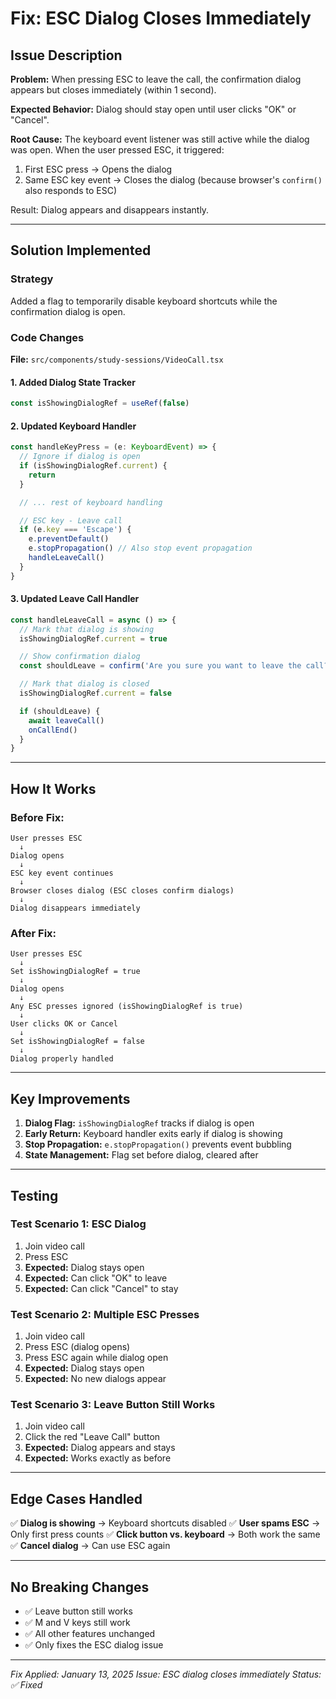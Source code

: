 # Fix: ESC Dialog Closes Immediately

## Issue Description

**Problem:** When pressing ESC to leave the call, the confirmation dialog appears but closes immediately (within 1 second).

**Expected Behavior:** Dialog should stay open until user clicks "OK" or "Cancel".

**Root Cause:** The keyboard event listener was still active while the dialog was open. When the user pressed ESC, it triggered:
1. First ESC press → Opens the dialog
2. Same ESC key event → Closes the dialog (because browser's `confirm()` also responds to ESC)

Result: Dialog appears and disappears instantly.

---

## Solution Implemented

### Strategy

Added a flag to temporarily disable keyboard shortcuts while the confirmation dialog is open.

### Code Changes

**File:** `src/components/study-sessions/VideoCall.tsx`

#### 1. Added Dialog State Tracker

```typescript
const isShowingDialogRef = useRef(false)
```

#### 2. Updated Keyboard Handler

```typescript
const handleKeyPress = (e: KeyboardEvent) => {
  // Ignore if dialog is open
  if (isShowingDialogRef.current) {
    return
  }

  // ... rest of keyboard handling

  // ESC key - Leave call
  if (e.key === 'Escape') {
    e.preventDefault()
    e.stopPropagation() // Also stop event propagation
    handleLeaveCall()
  }
}
```

#### 3. Updated Leave Call Handler

```typescript
const handleLeaveCall = async () => {
  // Mark that dialog is showing
  isShowingDialogRef.current = true

  // Show confirmation dialog
  const shouldLeave = confirm('Are you sure you want to leave the call?')

  // Mark that dialog is closed
  isShowingDialogRef.current = false

  if (shouldLeave) {
    await leaveCall()
    onCallEnd()
  }
}
```

---

## How It Works

### Before Fix:
```
User presses ESC
  ↓
Dialog opens
  ↓
ESC key event continues
  ↓
Browser closes dialog (ESC closes confirm dialogs)
  ↓
Dialog disappears immediately
```

### After Fix:
```
User presses ESC
  ↓
Set isShowingDialogRef = true
  ↓
Dialog opens
  ↓
Any ESC presses ignored (isShowingDialogRef is true)
  ↓
User clicks OK or Cancel
  ↓
Set isShowingDialogRef = false
  ↓
Dialog properly handled
```

---

## Key Improvements

1. **Dialog Flag:** `isShowingDialogRef` tracks if dialog is open
2. **Early Return:** Keyboard handler exits early if dialog is showing
3. **Stop Propagation:** `e.stopPropagation()` prevents event bubbling
4. **State Management:** Flag set before dialog, cleared after

---

## Testing

### Test Scenario 1: ESC Dialog
1. Join video call
2. Press ESC
3. **Expected:** Dialog stays open
4. **Expected:** Can click "OK" to leave
5. **Expected:** Can click "Cancel" to stay

### Test Scenario 2: Multiple ESC Presses
1. Join video call
2. Press ESC (dialog opens)
3. Press ESC again while dialog open
4. **Expected:** Dialog stays open
5. **Expected:** No new dialogs appear

### Test Scenario 3: Leave Button Still Works
1. Join video call
2. Click the red "Leave Call" button
3. **Expected:** Dialog appears and stays
4. **Expected:** Works exactly as before

---

## Edge Cases Handled

✅ **Dialog is showing** → Keyboard shortcuts disabled
✅ **User spams ESC** → Only first press counts
✅ **Click button vs. keyboard** → Both work the same
✅ **Cancel dialog** → Can use ESC again

---

## No Breaking Changes

- ✅ Leave button still works
- ✅ M and V keys still work
- ✅ All other features unchanged
- ✅ Only fixes the ESC dialog issue

---

*Fix Applied: January 13, 2025*
*Issue: ESC dialog closes immediately*
*Status: ✅ Fixed*
